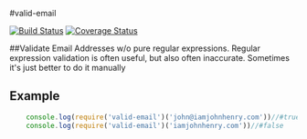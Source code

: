 #valid-email

[![Build Status](https://travis-ci.org/jukra/valid-email.svg?branch=master)](https://travis-ci.org/jukra/valid-email)
[![Coverage Status](https://coveralls.io/repos/jukra/valid-email/badge.png?branch=master)](https://coveralls.io/r/jukra/valid-email?branch=master)

##Validate Email Addresses w/o pure regular expressions.
Regular expression validation is often useful, but also often inaccurate.
Sometimes it's just better to do it manually



## Example

```js
    console.log(require('valid-email')('john@iamjohnhenry.com'))//#true
    console.log(require('valid-email')('iamjohnhenry.com'))//#false
```
